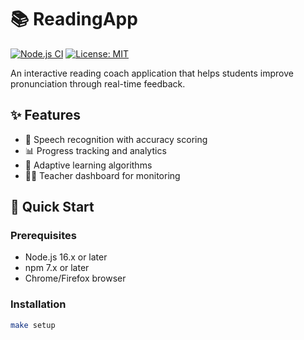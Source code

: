 # 📚 ReadingApp

[![Node.js CI](https://github.com/alexjoel42/ReadingApp/actions/workflows/node.js.yml/badge.svg)](https://github.com/alexjoel42/ReadingApp/actions/workflows/node.js.yml)
[![License: MIT](https://img.shields.io/badge/License-MIT-yellow.svg)](https://opensource.org/licenses/MIT)

An interactive reading coach application that helps students improve pronunciation through real-time feedback.

## ✨ Features

- 🎤 Speech recognition with accuracy scoring
- 📊 Progress tracking and analytics
- 🧠 Adaptive learning algorithms
- 👩‍🏫 Teacher dashboard for monitoring

## 🚀 Quick Start

### Prerequisites
- Node.js 16.x or later
- npm 7.x or later
- Chrome/Firefox browser

### Installation
```bash
make setup